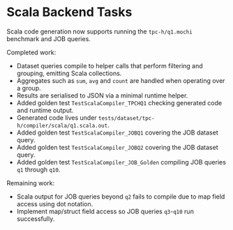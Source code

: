 # Scala Backend Tasks

Scala code generation now supports running the `tpc-h/q1.mochi` benchmark and JOB queries.

Completed work:

- Dataset queries compile to helper calls that perform filtering and grouping, emitting Scala collections.
- Aggregates such as `sum`, `avg` and `count` are handled when operating over a group.
- Results are serialised to JSON via a minimal runtime helper.
- Added golden test `TestScalaCompiler_TPCHQ1` checking generated code and runtime output.
- Generated code lives under `tests/dataset/tpc-h/compiler/scala/q1.scala.out`.
- Added golden test `TestScalaCompiler_JOBQ1` covering the JOB dataset query.
- Added golden test `TestScalaCompiler_JOBQ2` covering the JOB dataset query.
- Added golden test `TestScalaCompiler_JOB_Golden` compiling JOB queries `q1` through `q10`.

Remaining work:

- Scala output for JOB queries beyond `q2` fails to compile due to map field access using dot notation.
- Implement map/struct field access so JOB queries `q3`-`q10` run successfully.

